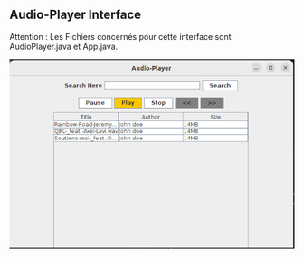 ## Audio-Player Interface

Attention : Les Fichiers concernés pour cette interface sont AudioPlayer.java et App.java.

![Interface Image](./Screen.png)
